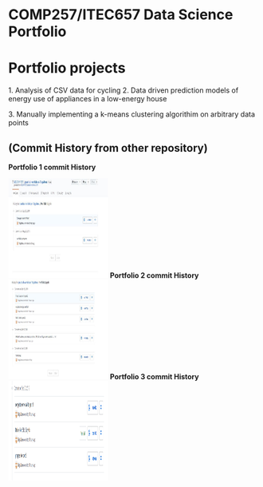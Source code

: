 COMP257/ITEC657 Data Science Portfolio 
===

<h1><b>Portfolio projects</b></h1>
1. Analysis of CSV data for cycling 
2. Data driven prediction models of energy use of appliances in a low-energy house</p>
3. Manually implementing a k-means clustering algorithim on arbitrary data points


<h2>(Commit History from other repository)</h2>
<p><b> Portfolio 1 commit History </b></p>
<img src ="CommitHistory\portfolio1 history.JPG" style="width:200px;height:200px;">
<b> Portfolio 2 commit History </b>
<img src ="CommitHistory\portfolio2 history.JPG" style="width:200px;height:200px;">
<b> Portfolio 3 commit History </b>
<img src ="CommitHistory\port3.PNG" style="width:200px;height:200px;">

